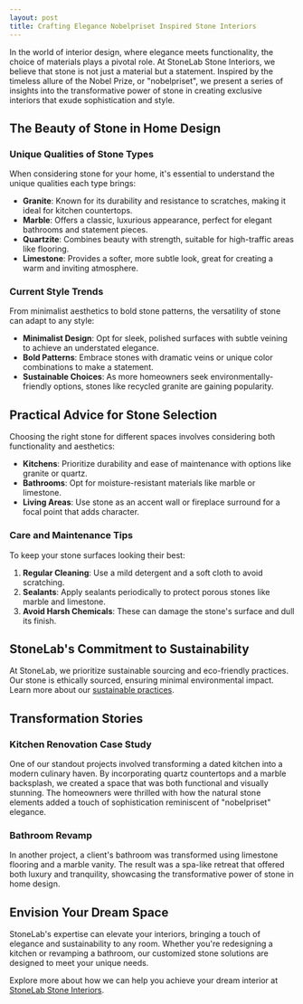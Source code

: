 ```yaml
---
layout: post
title: Crafting Elegance Nobelpriset Inspired Stone Interiors
---
```



In the world of interior design, where elegance meets functionality, the choice of materials plays a pivotal role. At StoneLab Stone Interiors, we believe that stone is not just a material but a statement. Inspired by the timeless allure of the Nobel Prize, or "nobelpriset", we present a series of insights into the transformative power of stone in creating exclusive interiors that exude sophistication and style.

## The Beauty of Stone in Home Design

### Unique Qualities of Stone Types

When considering stone for your home, it's essential to understand the unique qualities each type brings:

- **Granite**: Known for its durability and resistance to scratches, making it ideal for kitchen countertops.
- **Marble**: Offers a classic, luxurious appearance, perfect for elegant bathrooms and statement pieces.
- **Quartzite**: Combines beauty with strength, suitable for high-traffic areas like flooring.
- **Limestone**: Provides a softer, more subtle look, great for creating a warm and inviting atmosphere.

### Current Style Trends

From minimalist aesthetics to bold stone patterns, the versatility of stone can adapt to any style:

- **Minimalist Design**: Opt for sleek, polished surfaces with subtle veining to achieve an understated elegance.
- **Bold Patterns**: Embrace stones with dramatic veins or unique color combinations to make a statement.
- **Sustainable Choices**: As more homeowners seek environmentally-friendly options, stones like recycled granite are gaining popularity.

## Practical Advice for Stone Selection

Choosing the right stone for different spaces involves considering both functionality and aesthetics:

- **Kitchens**: Prioritize durability and ease of maintenance with options like granite or quartz.
- **Bathrooms**: Opt for moisture-resistant materials like marble or limestone.
- **Living Areas**: Use stone as an accent wall or fireplace surround for a focal point that adds character.

### Care and Maintenance Tips

To keep your stone surfaces looking their best:

1. **Regular Cleaning**: Use a mild detergent and a soft cloth to avoid scratching.
2. **Sealants**: Apply sealants periodically to protect porous stones like marble and limestone.
3. **Avoid Harsh Chemicals**: These can damage the stone's surface and dull its finish.

## StoneLab's Commitment to Sustainability

At StoneLab, we prioritize sustainable sourcing and eco-friendly practices. Our stone is ethically sourced, ensuring minimal environmental impact. Learn more about our [sustainable practices](https://stonelab.se).

## Transformation Stories

### Kitchen Renovation Case Study

One of our standout projects involved transforming a dated kitchen into a modern culinary haven. By incorporating quartz countertops and a marble backsplash, we created a space that was both functional and visually stunning. The homeowners were thrilled with how the natural stone elements added a touch of sophistication reminiscent of "nobelpriset" elegance.

### Bathroom Revamp

In another project, a client's bathroom was transformed using limestone flooring and a marble vanity. The result was a spa-like retreat that offered both luxury and tranquility, showcasing the transformative power of stone in home design.

## Envision Your Dream Space

StoneLab's expertise can elevate your interiors, bringing a touch of elegance and sustainability to any room. Whether you're redesigning a kitchen or revamping a bathroom, our customized stone solutions are designed to meet your unique needs.

Explore more about how we can help you achieve your dream interior at [StoneLab Stone Interiors](https://stonelab.se).